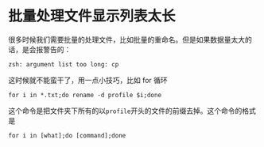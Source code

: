 # 批量处理文件显示列表太长

很多时候我们需要批量的处理文件，比如批量的重命名。但是如果数据量太大的话，是会报警告的：

 `zsh: argument list too long: cp` 

这时候就不能蛮干了，用一点小技巧，比如 for 循环 

`for i in *.txt;do rename -d profile $i;done` 

这个命令是把文件夹下所有的以`profile`开头的文件的前缀去掉。这个命令的格式是

 `for i in [what];do [command];done`

